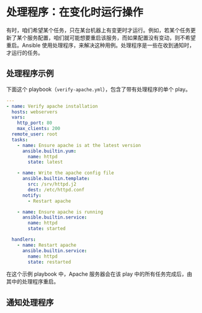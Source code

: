 # 处理程序：在变化时运行操作

有时，咱们希望某个任务，只在某台机器上有变更时才运行。例如，若某个任务更新了某个服务配置，咱们就可能想要重启该服务，而如果配置没有变动，则不希望重启。Ansible 使用处理程序，来解决这种用例。处理程序是一些在收到通知时，才运行的任务。


## 处理程序示例


下面这个 playbook（`verify-apache.yml`），包含了带有处理程序的单个 play。


```yaml
---
- name: Verify apache installation
  hosts: webservers
  vars:
    http_port: 80
    max_clients: 200
  remote_user: root
  tasks:
    - name: Ensure apache is at the latest version
      ansible.builtin.yum:
        name: httpd
        state: latest

    - name: Write the apache config file
      ansible.builtin.template:
        src: /srv/httpd.j2
        dest: /etc/httpd.conf
      notify:
        - Restart apache

    - name: Ensure apache is running
      ansible.builtin.service:
        name: httpd
        state: started

  handlers:
    - name: Restart apache
      ansible.builtin.service:
        name: httpd
        state: restarted
```

在这个示例 playbook 中，Apache 服务器会在该 play 中的所有任务完成后，由其中的处理程序重启。


## 通知处理程序
